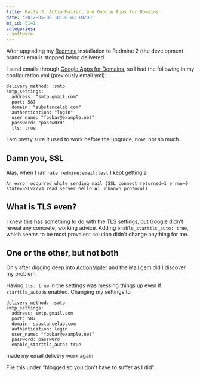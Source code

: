 ```yaml
---
title: Rails 3, ActionMailer, and Google Apps for Domains
date: '2012-05-08 18:08:43 +0200'
mt_id: 2141
categories:
- software
---
```

After upgrading my [Redmine](http://redmine.org) installation to Redmine 2 (the development branch) emails stopped being delivered.

I send emails through [Google Apps for Domains](http://google.com/a), so I had the following in my configuration.yml (previously email.yml):

    delivery_method: :smtp
    smtp_settings:
      address: "smtp.gmail.com"
      port: 587
      domain: "substancelab.com"
      authentication: "login"
      user_name: "foobar@example.net"
      password: "passw0rd"
      tls: true

I am pretty sure it used to work before the upgrade, now; not so much.


<!--more-->

## Damn you, SSL

Alas, when I ran `rake redmine:email:test` I kept getting a

    An error occurred while sending mail (SSL_connect returned=1 errno=0 state=SSLv2/v3 read server hello A: unknown protocol)

## What is TLS even?

I knew this has something to do with the TLS settings, but Google didn't reveal any concrete, working advice. Adding `enable_starttls_auto: true`, which seems to be most prevalent solution didn't change anything for me.

## One or the other, but not both

Only after digging deep into [ActionMailer](http://apidock.com/rails/ActionMailer/Base) and the [Mail gem](https://github.com/mikel/mail) did I discover my problem.

Having `tls: true` in the settings was messing things up even if `starttls_auto` is enabled. Changing my settings to

    delivery_method: :smtp
    smtp_settings:
      address: smtp.gmail.com
      port: 587
      domain: substancelab.com
      authentication: login
      user_name: "foobar@example.net"
      password: passw0rd
      enable_starttls_auto: true

made my email delivery work again.

File this under "blogged so you don't have to suffer as I did".
